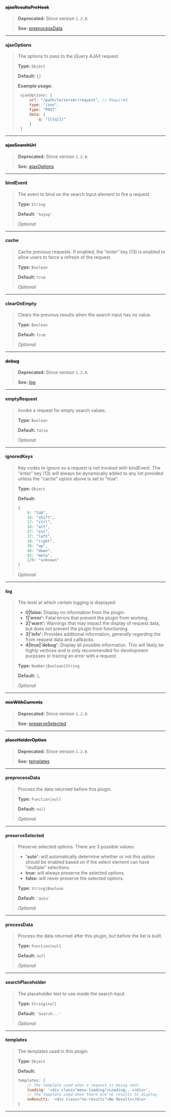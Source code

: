 #### ~~ajaxResultsPreHook~~
> __Deprecated:__ Since version `1.2.0`.
>
> __See:__ [preprocessData](#preprocessdata)
>

***
#### ajaxOptions
> The options to pass to the jQuery AJAX request.
>
> __Type:__ `Object`
>
> __Default:__ `{}`
>
> __Example usage:__
> ```js
>  ajaxOptions: {
>      url: "/path/to/server/request", // Required.
>      type: "json",
>      type: "POST"
>      data: {
>          q: "{{{q}}}"
>      }
>  }
>  ```

***
#### ~~ajaxSearchUrl~~
> __Deprecated:__ Since version `1.2.0`.
>
> __See:__ [ajaxOptions](#ajaxoptions)
>

***
#### bindEvent
> The event to bind on the search input element to fire a request.
>
> __Type:__ `String`
>
> __Default:__ `'keyup'`
>
>_Optional_
>

***
#### cache
> Cache previous requests. If enabled, the "enter" key (13) is enabled to allow users to force a refresh of the request.
>
> __Type:__ `Boolean`
>
> __Default:__ `true`
>
>_Optional_
>

***
#### clearOnEmpty
> Clears the previous results when the search input has no value.
>
> __Type:__ `Boolean`
>
> __Default:__ `true`
>
>_Optional_
>

***
#### ~~debug~~
> __Deprecated:__ Since version `1.2.0`.
>
> __See:__ [log](#log)
>

***
#### emptyRequest
> Invoke a request for empty search values.
>
> __Type:__ `Boolean`
>
> __Default:__ `false`
>
>_Optional_
>

***
#### ignoredKeys
> Key codes to ignore so a request is not invoked with bindEvent. The "enter" key (13) will always be dynamically added to any list provided unless the "cache" option above is set to "true".
>
> __Type:__ `Object`
>
> __Default:__ 
>  ```js
>  {
>      9: "tab",
>      16: "shift",
>      17: "ctrl",
>      18: "alt",
>      27: "esc",
>      37: "left",
>      39: "right",
>      38: "up",
>      40: "down",
>      91: "meta",
>      229: "unknown"
>  }
>  ```
>
>_Optional_
>

***
#### log
> The level at which certain logging is displayed:
>  * __0|false:__ Display no information from the plugin.
>  * __1|'error':__ Fatal errors that prevent the plugin from working.
>  * __2|'warn':__ Warnings that may impact the display of request data, but does not prevent the plugin from functioning.
>  * __3|'info':__ Provides additional information, generally regarding the from request data and callbacks.
>  * __4|true|'debug':__ Display all possible information. This will likely be highly verbose and is only recommended for development purposes or tracing an error with a request.
>
> __Type:__ `Number|Boolean|String`
>
> __Default:__ `1`,
>
>_Optional_
>

***
#### ~~mixWithCurrents~~
> __Deprecated:__ Since version `1.2.0`.
>
> __See:__ [preserveSelected](#preserveselected)
>

***
#### ~~placeHolderOption~~
> __Deprecated:__ Since version `1.2.0`.
>
> __See:__ [templates](#templates)
>

***
#### preprocessData
> Process the data returned before this plugin.
>
> __Type:__ `Function|null`
>
> __Default:__ `null`
>
>_Optional_
>

***
#### preserveSelected
> Preserve selected options. There are 3 possible values:
>  * __'auto':__ will automatically determine whether or not this option should be enabled based on if the select element can have "multiple" selections.
>  * __true:__ will always preserve the selected options.
>  * __false:__ will never preserve the selected options.
>
> __Type:__ `String|Boolean`
>
> __Default:__ `'auto'`
>
>_Optional_
>

***
#### processData
> Process the data returned after this plugin, but before the list is built.
>
> __Type:__ `Function|null`
>
> __Default:__ `null`
>
>_Optional_
>

***
#### searchPlaceholder
> The placeholder text to use inside the search input.
>
> __Type:__ `String|null`
>
> __Default:__ `'Search...'`
>
>_Optional_
>

***
#### templates
> The templates used in this plugin.
>
> __Type:__ `Object`
>
> __Default:__ 
>  ```js
>  templates: {
>      // The template used when a request is being sent.
>      loading: '<div class="menu-loading">Loading...</div>',
>      // The template used when there are no results to display.
>      noResults: '<div class="no-results">No Results</div>'
>  }
>  ```
>

***

